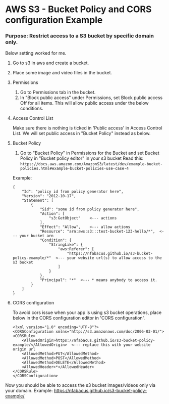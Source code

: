 # AWS S3 - Bucket Policy and CORS configuration Example
### Purpose: Restrict access to a S3 bucket by specific domain only.
Below setting worked for me.

1. Go to s3 in aws and create a bucket.
2. Place some image and video files in the bucket.
3. Permissions
	1) Go to Permissions tab in the bucket.
	2) In "Block public access" under Permissions, set Block public access Off for all items.  This will allow public access under the below conditions.
4. Access Control List
		
	Make sure there is nothing is ticked in 'Public access' in Access Control List.  We will set public access in "Bucket Policy" instead as below.
5. Bucket Policy
	
	1) Go to "Bucket Policy" in Permissions for the Bucket and set Bucket Policy in "Bucket policy editor" in your s3 bucket
    Read this:
	```https://docs.aws.amazon.com/AmazonS3/latest/dev/example-bucket-policies.html#example-bucket-policies-use-case-4```
	
	Example:
	```
	{
        "Id": "policy id from policy generator here",
        "Version": "2012-10-17",
        "Statement": [
            {
                "Sid": "some id from policy generator here",
                "Action": [
                    "s3:GetObject"    <--- actions
                ],
                "Effect": "Allow",    <--- allow actions
                "Resource": "arn:aws:s3:::test-bucket-123-hello/*",  <--- your bucket arn
                "Condition": {
                    "StringLike": {
                        "aws:Referer": [
                            "https://nfabacus.github.io/s3-bucket-policy-example/*"  <--- your website url(s) to allow access to the s3 bucket
                        ]
                    }
                },
                "Principal": "*"  <--- * means anybody to access it.
            }
        ]
    }
	```
	
6. CORS configuration

	To avoid cors issue when your app is using s3 bucket operations, place below in the CORS configuration editor in 'CORS configuration'.
	```
	<?xml version="1.0" encoding="UTF-8"?>
	<CORSConfiguration xmlns="http://s3.amazonaws.com/doc/2006-03-01/">    
	<CORSRule>
	    <AllowedOrigin>https://nfabacus.github.io/s3-bucket-policy-example/</AllowedOrigin>  <--- replace this with your website origin url
	    <AllowedMethod>PUT</AllowedMethod>
	    <AllowedMethod>POST</AllowedMethod>
	    <AllowedMethod>DELETE</AllowedMethod>
	    <AllowedHeader>*</AllowedHeader>
	</CORSRule>
	</CORSConfiguration>
	```

Now you should be able to access the s3 bucket images/videos only via your domain.
Example: https://nfabacus.github.io/s3-bucket-policy-example/
